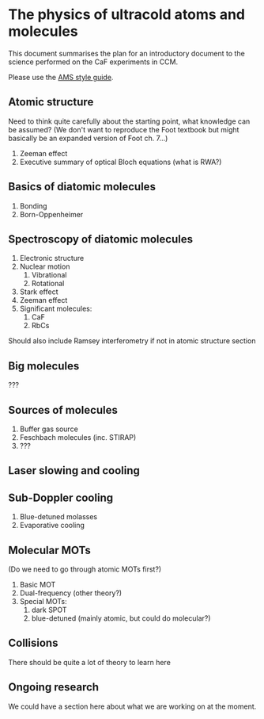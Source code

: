 # The physics of ultracold atoms and molecules

This document summarises the plan for an introductory document to the science
performed on the CaF experiments in CCM.

Please use the [AMS style
guide](https://www.ams.org/publications/authors/AMS-StyleGuide-online.pdf).

## Atomic structure

Need to think quite carefully about the starting point, what knowledge can be
assumed? (We don't want to reproduce the Foot textbook but might basically be an
expanded version of Foot ch. 7...)

1. Zeeman effect
1. Executive summary of optical Bloch equations (what is RWA?)

## Basics of diatomic molecules

1. Bonding
1. Born-Oppenheimer

## Spectroscopy of diatomic molecules

1. Electronic structure
1. Nuclear motion
    1. Vibrational
    1. Rotational
1. Stark effect
1. Zeeman effect
1. Significant molecules:
    1. CaF
    1. RbCs

Should also include Ramsey interferometry if not in atomic structure section

## Big molecules

???

## Sources of molecules

1. Buffer gas source
1. Feschbach molecules (inc. STIRAP)
1. ???

## Laser slowing and cooling

## Sub-Doppler cooling

1. Blue-detuned molasses
1. Evaporative cooling

## Molecular MOTs

(Do we need to go through atomic MOTs first?)

1. Basic MOT
1. Dual-frequency (other theory?)
1. Special MOTs:
    1. dark SPOT
    1. blue-detuned (mainly atomic, but could do molecular?)


## Collisions

There should be quite a lot of theory to learn here

## Ongoing research 

We could have a section here about what we are working on at the moment.
